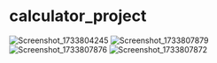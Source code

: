 # calculator_project

![Screenshot_1733804245](https://github.com/user-attachments/assets/c24b1463-3ccc-451d-a0af-2f3b09025570)
![Screenshot_1733807879](https://github.com/user-attachments/assets/2366c857-73b2-4cb8-a66e-0fea93886550)
![Screenshot_1733807876](https://github.com/user-attachments/assets/2dce809a-6ce5-414e-ba6a-fe2847e9a428)
![Screenshot_1733807872](https://github.com/user-attachments/assets/137b95d0-aaca-436b-9c7b-cf9f1bdb475f)
